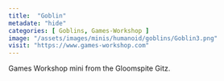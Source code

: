 ```yaml
---
title:  "Goblin"
metadate: "hide"
categories: [ Goblins, Games-Workshop ]
image: "/assets/images/minis/humanoid/goblins/Goblin3.png"
visit: "https://www.games-workshop.com"
---
```

Games Workshop mini from the Gloomspite Gitz.